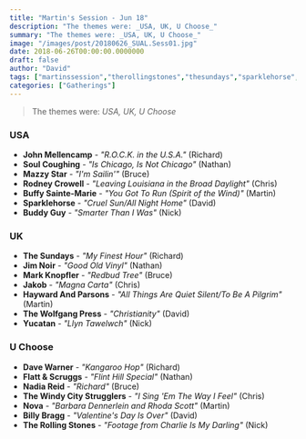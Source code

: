 ```yaml
---
title: "Martin's Session - Jun 18"
description: "The themes were: _USA, UK, U Choose_"
summary: "The themes were: _USA, UK, U Choose_"
image: "/images/post/20180626_SUAL.Sess01.jpg"
date: 2018-06-26T00:00:00.0000000
draft: false
author: "David"
tags: ["martinssession","therollingstones","thesundays","sparklehorse","nadiareid","mazzystar","jakob","jimnoir","buddyguy","markknopfler","rodneycrowell","johnmellencamp","yucatan","davewarner","billybragg","thewolfgangpress","buffysainte-marie","thewindycitystrugglers","nova","soulcoughing","flattandscruggs","haywardandparsons"]
categories: ["Gatherings"]
---
```

> The themes were: _USA, UK, U Choose_
### USA
- **John Mellencamp** - _"R.O.C.K. in the U.S.A."_ (Richard)
- **Soul Coughing** - _"Is Chicago, Is Not Chicago"_ (Nathan)
- **Mazzy Star** - _"I'm Sailin'"_ (Bruce)
- **Rodney Crowell** - _"Leaving Louisiana in the Broad Daylight"_ (Chris)
- **Buffy Sainte-Marie** - _"You Got To Run (Spirit of the Wind)"_ (Martin)
- **Sparklehorse** - _"Cruel Sun/All Night Home"_ (David)
- **Buddy Guy** - _"Smarter Than I Was"_ (Nick)
### UK
- **The Sundays** - _"My Finest Hour"_ (Richard)
- **Jim Noir** - _"Good Old Vinyl"_ (Nathan)
- **Mark Knopfler** - _"Redbud Tree"_ (Bruce)
- **Jakob** - _"Magna Carta"_ (Chris)
- **Hayward And Parsons** - _"All Things Are Quiet Silent/To Be A Pilgrim"_ (Martin)
- **The Wolfgang Press** - _"Christianity"_ (David)
- **Yucatan** - _"Llyn Tawelwch"_ (Nick)
### U Choose
- **Dave Warner** - _"Kangaroo Hop"_ (Richard)
- **Flatt & Scruggs** - _"Flint Hill Special"_ (Nathan)
- **Nadia Reid** - _"Richard"_ (Bruce)
- **The Windy City Strugglers** - _"I Sing 'Em The Way I Feel"_ (Chris)
- **Nova** - _"Barbara Dennerlein and Rhoda Scott"_ (Martin)
- **Billy Bragg** - _"Valentine's Day Is Over"_ (David)
- **The Rolling Stones** - _"Footage from Charlie Is My Darling"_ (Nick)

